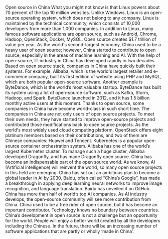 Open source in China
What you might not know is that Linux powers about 70 percent of the top 10 million websites. Unlike Windows, Linux is an open-source operating system, which does not belong to any company. Linux is maintained by the technical community, which consists of 10,000 developers from more than 1,000 companies. In addition to Linux, many famous software applications are open source, such as Android, Chrome, Hadoop, OpenStack, Docker, MySQL. Open source creates $1.7 trillion of value per year. As the world's second-largest economy, China used to be a heavy user of open source; however, China started to contribute to open source, especially in the areas of machine learning and AI.
	With the help of open-source, IT industry in China has developed rapidly in two decades. Based on open source stack, companies in China have quickly built their systems. For example, Alibaba, which is the world's largest retailer and e-commerce company, built its first edition of website using PHP and MySQL, which are both popular open-source software. Another example is ByteDance, which is the world’s most valuable startup. ByteDance has built its system using a lot of open-source software, such as Kafka, Storm, Hadoop, and Spark. ByteDance launched in 2012, and it has 1.5 billion monthly active users at this moment. Thanks to open source, some companies in China have become world-class in such short time.
	The companies in China are not only users of open source projects. To meet their own needs, they have started to improve open-source projects and contributed those modifications back to open source projects. As the world's most widely used cloud computing platform, OpenStack offers eight platinum members based on their contributions, and two of them are Chinese companies: Huawei and Tencent. Kubernetes is a popular open-source container orchestration system. Alibaba has one of the world’s largest Kubernetes cluster. To manage such a huge cluster, Alibaba developed Dragonfly, and has made Dragonfly open source. China has become an indispensable part of the open source world.
	As we know, AI (Artificial intelligence) will reinvent the world, so many open source projects in this field are emerging. China has set out an ambitious plan to become a global leader in AI by 2030. Baidu, often called “China’s Google”, has made a breakthrough in applying deep learning neural networks to improve image recognition, and language translation. Baidu has unveiled it on GitHub. China has more than half of world’s top AI companies. As AI industry develops, the open-source community will see more contribution from China.
China used to be a free rider of open source, but it has become an important contributor. Technology knows no boundary between countries. China’s development in open source is not a challenge but an opportunity for the world. People will enjoy a better world created by all the developers including the Chinese. In the future, there will be an increasing number of software applications that are partly or wholly ‘made in China’.
